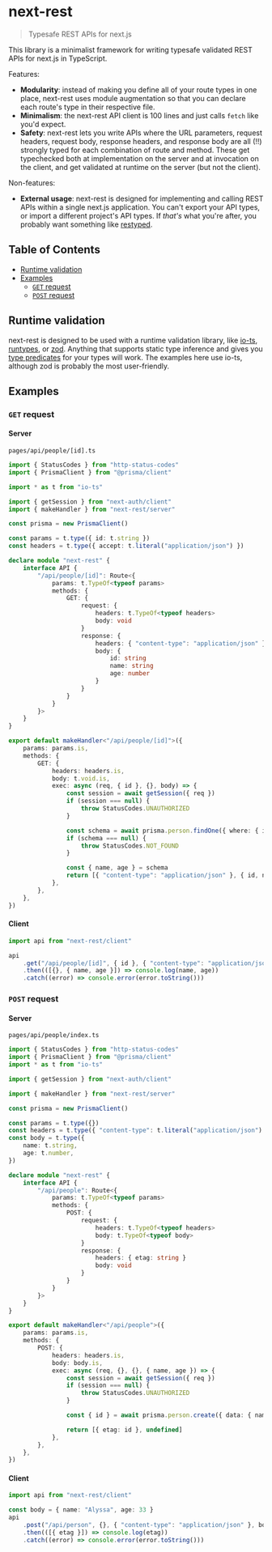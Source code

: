 # next-rest

> Typesafe REST APIs for next.js

This library is a minimalist framework for writing typesafe validated REST APIs for next.js in TypeScript.

Features:

- **Modularity**: instead of making you define all of your route types in one place, next-rest uses module augmentation so that you can declare each route's type in their respective file.
- **Minimalism**: the next-rest API client is 100 lines and just calls `fetch` like you'd expect.
- **Safety**: next-rest lets you write APIs where the URL parameters, request headers, request body, response headers, and response body are all (!!) strongly typed for each combination of route and method. These get typechecked both at implementation on the server and at invocation on the client, and get validated at runtime on the server (but not the client).

Non-features:

- **External usage**: next-rest is designed for implementing and calling REST APIs within a single next.js application. You can't export your API types, or import a different project's API types. If _that's_ what you're after, you probably want something like [restyped](https://github.com/rawrmaan/restyped/).

## Table of Contents

- [Runtime validation](#runtime-validation)
- [Examples](#examples)
  - [`GET` request](#get-request)
  - [`POST` request](#post-request)

## Runtime validation

next-rest is designed to be used with a runtime validation library, like [io-ts](https://github.com/gcanti/io-ts), [runtypes](https://github.com/pelotom/runtypes), or [zod](https://github.com/vriad/zod). Anything that supports static type inference and gives you [type predicates](https://www.typescriptlang.org/docs/handbook/advanced-types.html#user-defined-type-guards) for your types will work. The examples here use io-ts, although zod is probably the most user-friendly.

## Examples

### `GET` request

#### Server

`pages/api/people/[id].ts`

```typescript
import { StatusCodes } from "http-status-codes"
import { PrismaClient } from "@prisma/client"

import * as t from "io-ts"

import { getSession } from "next-auth/client"
import { makeHandler } from "next-rest/server"

const prisma = new PrismaClient()

const params = t.type({ id: t.string })
const headers = t.type({ accept: t.literal("application/json") })

declare module "next-rest" {
	interface API {
		"/api/people/[id]": Route<{
			params: t.TypeOf<typeof params>
			methods: {
				GET: {
					request: {
						headers: t.TypeOf<typeof headers>
						body: void
					}
					response: {
						headers: { "content-type": "application/json" }
						body: {
							id: string
							name: string
							age: number
						}
					}
				}
			}
		}>
	}
}

export default makeHandler<"/api/people/[id]">({
	params: params.is,
	methods: {
		GET: {
			headers: headers.is,
			body: t.void.is,
			exec: async (req, { id }, {}, body) => {
				const session = await getSession({ req })
				if (session === null) {
					throw StatusCodes.UNAUTHORIZED
				}

				const schema = await prisma.person.findOne({ where: { id } })
				if (schema === null) {
					throw StatusCodes.NOT_FOUND
				}

				const { name, age } = schema
				return [{ "content-type": "application/json" }, { id, name, age }]
			},
		},
	},
})
```

#### Client

```typescript
import api from "next-rest/client"

api
	.get("/api/people/[id]", { id }, { "content-type": "application/json" })
	.then(([{}, { name, age }]) => console.log(name, age))
	.catch((error) => console.error(error.toString()))
```

### `POST` request

#### Server

`pages/api/people/index.ts`

```typescript
import { StatusCodes } from "http-status-codes"
import { PrismaClient } from "@prisma/client"
import * as t from "io-ts"

import { getSession } from "next-auth/client"

import { makeHandler } from "next-rest/server"

const prisma = new PrismaClient()

const params = t.type({})
const headers = t.type({ "content-type": t.literal("application/json") })
const body = t.type({
	name: t.string,
	age: t.number,
})

declare module "next-rest" {
	interface API {
		"/api/people": Route<{
			params: t.TypeOf<typeof params>
			methods: {
				POST: {
					request: {
						headers: t.TypeOf<typeof headers>
						body: t.TypeOf<typeof body>
					}
					response: {
						headers: { etag: string }
						body: void
					}
				}
			}
		}>
	}
}

export default makeHandler<"/api/people">({
	params: params.is,
	methods: {
		POST: {
			headers: headers.is,
			body: body.is,
			exec: async (req, {}, {}, { name, age }) => {
				const session = await getSession({ req })
				if (session === null) {
					throw StatusCodes.UNAUTHORIZED
				}

				const { id } = await prisma.person.create({ data: { name, age } })

				return [{ etag: id }, undefined]
			},
		},
	},
})
```

#### Client

```typescript
import api from "next-rest/client"

const body = { name: "Alyssa", age: 33 }
api
	.post("/api/person", {}, { "content-type": "application/json" }, body)
	.then(([{ etag }]) => console.log(etag))
	.catch((error) => console.error(error.toString()))
```
